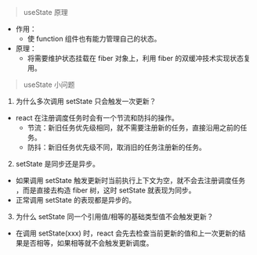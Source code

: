 > useState 原理

- 作用：
  - 使 function 组件也有能力管理自己的状态。
- 原理：
  - 将需要维护状态挂载在 fiber 对象上，利用 fiber 的双缓冲技术实现状态复用。

> useState 小问题

1. 为什么多次调用 setState 只会触发一次更新？

- react 在注册调度任务时会有一个节流和防抖的操作。
  - 节流：新旧任务优先级相同，就不需要注册新的任务，直接沿用之前的任务。
  - 防抖：新旧任务优先级不同，取消旧的任务注册新的任务。

2. setState 是同步还是异步。

- 如果调用 setState 触发更新时当前执行上下文为空，就不会去注册调度任务 ，而是直接去构造 fiber 树，这时 setState 就表现为同步。
- 正常调用 setState 的表现都是异步的。

3. 为什么 setState 同一个引用值/相等的基础类型值不会触发更新？

- 在调用 setState(xxx) 时，react 会先去检查当前更新的值和上一次更新的结果是否相等，如果相等就不会触发更新调度。
